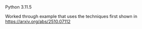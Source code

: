Python 3.11.5

Worked through example that uses the techniques first shown in https://arxiv.org/abs/2510.07112 
